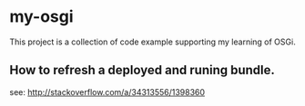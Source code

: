 # my-osgi
This project is a collection of code example supporting my learning of OSGi.
## How to refresh a deployed and runing bundle.
see: http://stackoverflow.com/a/34313556/1398360
